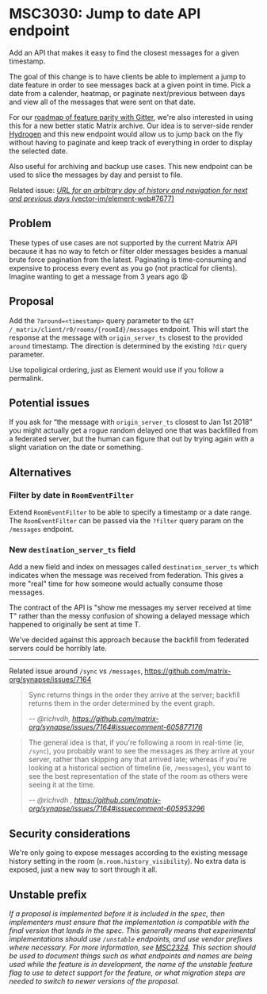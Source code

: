 # MSC3030: Jump to date API endpoint

Add an API that makes it easy to find the closest messages for a given timestamp.

The goal of this change is to have clients be able to implement a jump to date feature in order to see messages back at a given point in time. Pick a date from a calender, heatmap, or paginate next/previous between days and view all of the messages that were sent on that date.

For our [roadmap of feature parity with Gitter](https://github.com/vector-im/roadmap/issues/26), we're also interested in using this for a new better static Matrix archive. Our idea is to server-side render [Hydrogen](https://github.com/vector-im/hydrogen-web) and this new endpoint would allow us to jump back on the fly without having to paginate and keep track of everything in order to display the selected date.

Also useful for archiving and backup use cases. This new endpoint can be used to slice the messages by day and persist to file.

Related issue: [*URL for an arbitrary day of history and navigation for next and previous days* (vector-im/element-web#7677)](https://github.com/vector-im/element-web/issues/7677)


## Problem

These types of use cases are not supported by the current Matrix API because it has no way to fetch or filter older messages besides a manual brute force pagination from the latest. Paginating is time-consuming and expensive to process every event as you go (not practical for clients). Imagine wanting to get a message from 3 years ago 😫


## Proposal

Add the `?around=<timestamp>` query parameter to the `GET /_matrix/client/r0/rooms/{roomId}/messages` endpoint. This will start the response at the message with `origin_server_ts` closest to the provided `around` timestamp. The direction is determined by the existing `?dir` query parameter.

Use topoligical ordering, just as Element would use if you follow a permalink.


## Potential issues

If you ask for “the message with `origin_server_ts` closest to Jan 1st 2018” you might actually get a rogue random delayed one that was backfilled from a federated server, but the human can figure that out by trying again with a slight variation on the date or something.


## Alternatives

### Filter by date in `RoomEventFilter`

Extend `RoomEventFilter` to be able to specify a timestamp or a date range. The `RoomEventFilter` can be passed via the `?filter` query param on the `/messages` endpoint.


### New `destination_server_ts` field

Add a new field and index on messages called `destination_server_ts` which indicates when the message was received from federation. This gives a more "real" time for how someone would actually consume those messages.

The contract of the API is "show me messages my server received at time T" rather than the messy confusion of showing a delayed message which happened to originally be sent at time T.

We've decided against this approach because the backfill from federated servers could be horribly late.

---

Related issue around `/sync` vs `/messages`, https://github.com/matrix-org/synapse/issues/7164

> Sync returns things in the order they arrive at the server; backfill returns them in the order determined by the event graph.
>
> *-- @richvdh, https://github.com/matrix-org/synapse/issues/7164#issuecomment-605877176*

> The general idea is that, if you're following a room in real-time (ie, `/sync`), you probably want to see the messages as they arrive at your server, rather than skipping any that arrived late; whereas if you're looking at a historical section of timeline (ie, `/messages`), you want to see the best representation of the state of the room as others were seeing it at the time.
>
> *-- @richvdh , https://github.com/matrix-org/synapse/issues/7164#issuecomment-605953296*


## Security considerations

We're only going to expose messages according to the existing message history setting in the room (`m.room.history_visibility`). No extra data is exposed, just a new way to sort through it all.



## Unstable prefix

*If a proposal is implemented before it is included in the spec, then implementers must ensure that the
implementation is compatible with the final version that lands in the spec. This generally means that
experimental implementations should use `/unstable` endpoints, and use vendor prefixes where necessary.
For more information, see [MSC2324](https://github.com/matrix-org/matrix-doc/pull/2324). This section
should be used to document things such as what endpoints and names are being used while the feature is
in development, the name of the unstable feature flag to use to detect support for the feature, or what
migration steps are needed to switch to newer versions of the proposal.*
